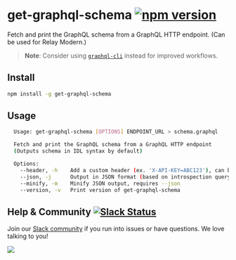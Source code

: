 # get-graphql-schema [![npm version](https://badge.fury.io/js/get-graphql-schema.svg)](https://badge.fury.io/js/get-graphql-schema)

Fetch and print the GraphQL schema from a GraphQL HTTP endpoint. (Can be used for Relay Modern.)


> **Note**: Consider using [`graphql-cli`](https://github.com/graphcool/graphql-cli) instead for improved workflows.

## Install

```sh
npm install -g get-graphql-schema
```

## Usage

```sh
  Usage: get-graphql-schema [OPTIONS] ENDPOINT_URL > schema.graphql

  Fetch and print the GraphQL schema from a GraphQL HTTP endpoint
  (Outputs schema in IDL syntax by default)

  Options:
    --header, -h    Add a custom header (ex. 'X-API-KEY=ABC123'), can be used multiple times
    --json, -j      Output in JSON format (based on introspection query)
    --minify, -m    Minify JSON output, requires --json
    --version, -v   Print version of get-graphql-schema

```

## Help & Community [![Slack Status](https://slack.graph.cool/badge.svg)](https://slack.graph.cool)

Join our [Slack community](http://slack.graph.cool/) if you run into issues or have questions. We love talking to you!

![](http://i.imgur.com/5RHR6Ku.png)
